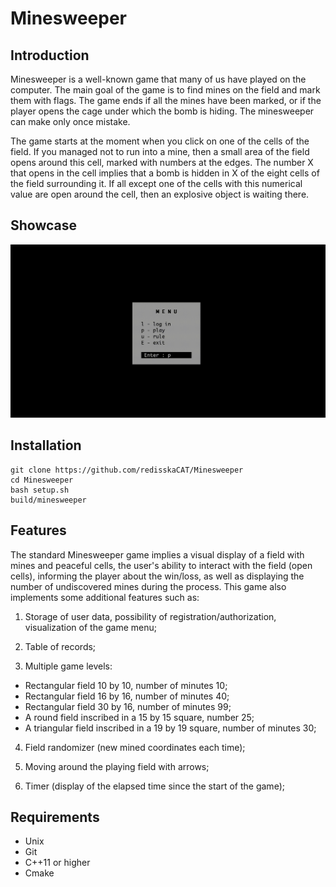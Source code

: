 # Minesweeper
## Introduction
Minesweeper is a well-known game that many of us have played on the computer. 
The main goal of the game is to find mines on the field and mark them with flags. The game ends if all the mines have been marked, or if the player opens the cage under which the bomb is hiding. The minesweeper can make only once mistake.

The game starts at the moment when you click on one of the cells of the field. If you managed not to run into a mine, then a small area of the field opens around this cell, marked with numbers at the edges. 
The number X that opens in the cell implies that a bomb is hidden in X of the eight cells of the field surrounding it. If all except one of the cells with this numerical value are open around the cell, then an explosive object is waiting there.

## Showcase
<img src='https://github.com/redisskaCAT/minesweeper/blob/17c9536b9c550c64efea53426be3587486321cd8/gameplay.gif?raw=true'/>

## Installation
````
git clone https://github.com/redisskaCAT/Minesweeper
cd Minesweeper
bash setup.sh
build/minesweeper
````

## Features
The standard Minesweeper game implies a visual display of a field with mines and peaceful cells, the user's ability to interact with the field (open cells), informing the player about the win/loss, as well as displaying the number of undiscovered mines during the process.
This game also implements some additional features such as:

1. Storage of user data, possibility of registration/authorization, visualization of the game menu;

2. Table of records;

3. Multiple game levels:
- Rectangular field 10 by 10, number of minutes 10;
- Rectangular field 16 by 16, number of minutes 40;
- Rectangular field 30 by 16, number of minutes 99;
- A round field inscribed in a 15 by 15 square, number 25;
- A triangular field inscribed in a 19 by 19 square, number of minutes 30;

4. Field randomizer (new mined coordinates each time);

5. Moving around the playing field with arrows;

6. Timer (display of the elapsed time since the start of the game);

## Requirements
- Unix
- Git
- C++11  or higher
- Cmake

